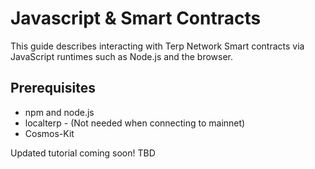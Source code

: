 # Javascript & Smart Contracts
This guide describes interacting with Terp Network Smart contracts via JavaScript runtimes such as Node.js and the browser.

## Prerequisites
- npm and node.js
- localterp - (Not needed when connecting to mainnet)
- Cosmos-Kit


Updated tutorial coming soon! TBD